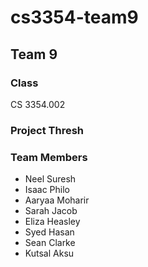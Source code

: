 # cs3354-team9
## Team 9
### Class
CS 3354.002
### Project Thresh
### Team Members
- Neel Suresh 
- Isaac Philo
- Aaryaa Moharir
- Sarah Jacob
- Eliza Heasley
- Syed Hasan
- Sean Clarke
- Kutsal Aksu
